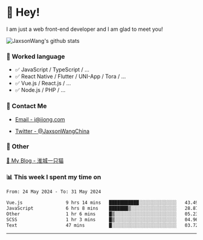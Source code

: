# 👋 Hey!

I am just a web front-end developer and I am glad to meet you!

![JaxsonWang's github stats](https://github-readme-stats.vercel.app/api?username=JaxsonWang&&show_icons=true&&title_color=1abc9c&&icon_color=1abc9c)


### 📝 Worked language

- ✅ JavaScript / TypeScript / ...
- ✅ React Native / Flutter / UNI-App / Tora / ...
- ✅ Vue.js / React.js / ...
- ✅ Node.js / PHP / ...

### 📮 Contact Me

- [Email - i@iiong.com](mailto:i@iiong.com)

- [Twitter - @JaxsonWangChina](https://twitter.com/JaxsonWangChina)

### 🤪 Other

[📌 My Blog - 淮城一只猫](https://iiong.com)

### 📊 This week I spent my time on

<!--START_SECTION:waka-->

```txt
From: 24 May 2024 - To: 31 May 2024

Vue.js                9 hrs 14 mins   ███████████░░░░░░░░░░░░░░   43.49 %
JavaScript            6 hrs 8 mins    ███████▒░░░░░░░░░░░░░░░░░   28.87 %
Other                 1 hr 6 mins     █▒░░░░░░░░░░░░░░░░░░░░░░░   05.23 %
SCSS                  1 hr 3 mins     █▒░░░░░░░░░░░░░░░░░░░░░░░   04.96 %
Text                  47 mins         █░░░░░░░░░░░░░░░░░░░░░░░░   03.72 %
```

<!--END_SECTION:waka-->

---
